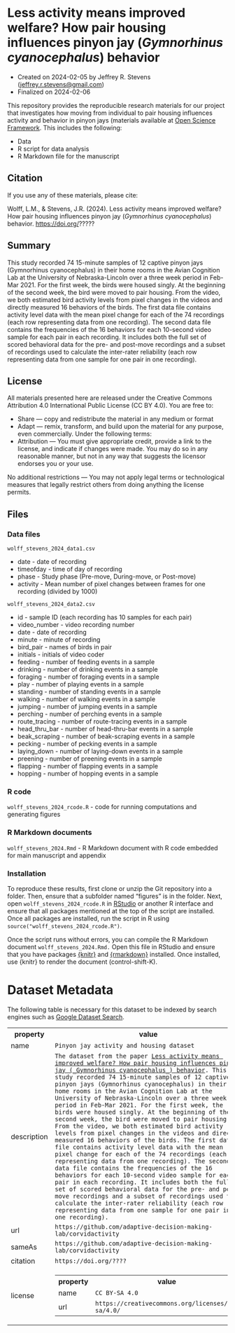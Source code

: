 
# Less activity means improved welfare? How pair housing influences pinyon jay (_Gymnorhinus cyanocephalus_) behavior

-   Created on 2024-02-05 by Jeffrey R. Stevens
    (<jeffrey.r.stevens@gmail.com>)
-   Finalized on 2024-02-06

This repository provides the reproducible research materials for our project that investigates how moving from individual to pair housing influences activity and behavior in pinyon jays (materials available at [Open Science Framework](https://osf.io/v9r6q/). This includes the following:

-   Data
-   R script for data analysis
-   R Markdown file for the manuscript

## Citation

If you use any of these materials, please cite:

Wolff, L.M., & Stevens, J.R. (2024). Less activity means improved welfare? How pair housing influences pinyon jay (_Gymnorhinus cyanocephalus_) behavior. https://doi.org/?????

## Summary

This study recorded 74 15-minute samples of 12 captive pinyon jays (Gymnorhinus cyanocephalus) in their home rooms in the Avian Cognition Lab at the University of Nebraska-Lincoln over a three week period in Feb-Mar 2021. For the first week, the birds were housed singly. At the beginning of the second week, the bird were moved to pair housing. From the video, we both estimated bird activity levels from pixel changes in the videos and directly measured 16 behaviors of the birds. The first data file contains activity level data with the mean pixel change for each of the 74 recordings (each row representing data from one recording). The second data file contains the frequencies of the 16 behaviors for each 10-second video sample for each pair in each recording. It includes both the full set of scored behavioral data for the pre- and post-move recordings and a subset of recordings used to calculate the inter-rater reliability (each row representing data from one sample for one pair in one recording).

## License

All materials presented here are released under the Creative Commons Attribution 4.0 International Public License (CC BY 4.0). You are free to:

-   Share — copy and redistribute the material in any medium or format
-   Adapt — remix, transform, and build upon the material for any
    purpose, even commercially. Under the following terms:
-   Attribution — You must give appropriate credit, provide a link to the license, and indicate if changes were made. You may do so in any     reasonable manner, but not in any way that suggests the licensor endorses you or your use.

No additional restrictions — You may not apply legal terms or technological measures that legally restrict others from doing anything the license permits.

## Files

### Data files

`wolff_stevens_2024_data1.csv`

-   date - date of recording
-   timeofday - time of day of recording
-   phase - Study phase (Pre-move, During-move, or Post-move)
-   activity - Mean number of pixel changes between frames for one recording (divided by 1000)

`wolff_stevens_2024_data2.csv`

-   id - sample ID (each recording has 10 samples for each pair)
-   video_number - video recording number
-   date - date of recording
-   minute - minute of recording
-   bird_pair - names of birds in pair
-   initials - initials of video coder
-   feeding - number of feeding events in a sample
-   drinking - number of drinking events in a sample
-   foraging - number of foraging events in a sample
-   play - number of playing events in a sample
-   standing - number of standing events in a sample
-   walking - number of walking events in a sample
-   jumping - number of jumping events in a sample
-   perching - number of perching events in a sample
-   route_tracing - number of route-tracing events in a sample
-   head_thru_bar - number of head-thru-bar events in a sample
-   beak_scraping - number of beak-scraping events in a sample
-   pecking - number of pecking events in a sample
-   laying_down - number of laying-down events in a sample
-   preening - number of preening events in a sample
-   flapping - number of flapping events in a sample
-   hopping - number of hopping events in a sample

### R code
 
`wolff_stevens_2024_rcode.R` - code for running computations and generating figures

### R Markdown documents

`wolff_stevens_2024.Rmd` - R Markdown document with R code embedded for main manuscript and appendix

### Installation

To reproduce these results, first clone or unzip the Git repository into a folder. Then, ensure that a subfolder named “figures” is in the folder. Next, open `wolff_stevens_2024_rcode.R` in [RStudio](https://rstudio.com) or another R interface and ensure that all packages mentioned at the top of the script are installed. Once all packages are installed, run the script in R using `source("wolff_stevens_2024_rcode.R")`.

Once the script runs without errors, you can compile the R Markdown document `wolff_stevens_2024.Rmd.` Open this file in RStudio and ensure that you have packages [{knitr}](https://yihui.org/knitr/) and [{rmarkdown}](https://rmarkdown.rstudio.com/) installed. Once installed, use {knitr} to render the document (control-shift-K). 

# Dataset Metadata
The following table is necessary for this dataset to be indexed by search
engines such as <a href="https://g.co/datasetsearch">Google Dataset Search</a>.
<div itemscope itemtype="http://schema.org/Dataset">
<table>
<tr>
<th>property</th>
<th>value</th>
</tr>
<tr>
<td>name</td>
<td><code itemprop="name">Pinyon jay activity and housing dataset</code></td>
</tr>
<tr>
<td>description</td>
<td><code itemprop="description">The dataset from the paper <a href="https://doi.org/?????">Less activity means improved welfare? How pair housing influences pinyon jay (_Gymnorhinus cyanocephalus_) behavior</a>. This study recorded 74 15-minute samples of 12 captive pinyon jays (Gymnorhinus cyanocephalus) in their home rooms in the Avian Cognition Lab at the University of Nebraska-Lincoln over a three week period in Feb-Mar 2021. For the first week, the birds were housed singly. At the beginning of the second week, the bird were moved to pair housing. From the video, we both estimated bird activity levels from pixel changes in the videos and directly measured 16 behaviors of the birds. The first data file contains activity level data with the mean pixel change for each of the 74 recordings (each row representing data from one recording). The second data file contains the frequencies of the 16 behaviors for each 10-second video sample for each pair in each recording. It includes both the full set of scored behavioral data for the pre- and post-move recordings and a subset of recordings used to calculate the inter-rater reliability (each row representing data from one sample for one pair in one recording).</code></td>
</tr>
</tr>
<tr>
<td>url</td>
<td><code itemprop="url">https://github.com/adaptive-decision-making-lab/corvidactivity</code></td>
</tr>
<tr>
<td>sameAs</td>
<td><code itemprop="sameAs">https://github.com/adaptive-decision-making-lab/corvidactivity</code></td>
</tr>
<tr>
<td>citation</td>
<td><code itemprop="citation">https://doi.org/????</code></td>
</tr>
<tr>
<td>license</td>
<td>
<div itemscope itemtype="http://schema.org/CreativeWork" itemprop="license">
<table>
<tr>
<th>property</th>
<th>value</th>
</tr>
<tr>
<td>name</td>
<td><code itemprop="name">CC BY-SA 4.0</code></td>
</tr>
<tr>
<td>url</td>
<td><code itemprop="url">https://creativecommons.org/licenses/by-sa/4.0/</code></td>
</tr>
</table>
</div>
</td>
</tr>
</table>
</div>
